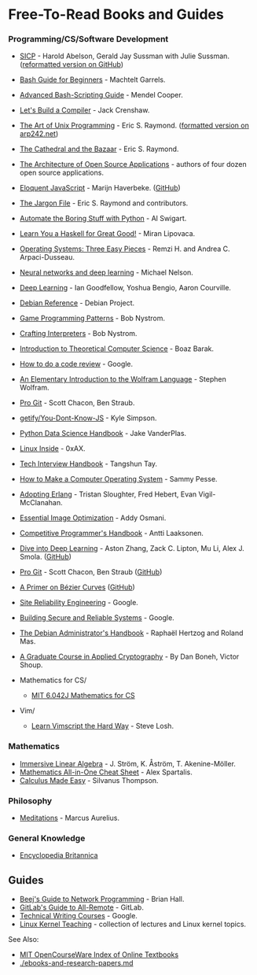 # Free-To-Read Books and Guides

### Programming/CS/Software Development
- [SICP](https://mitpress.mit.edu/sites/default/files/sicp/index.html) - Harold Abelson, Gerald Jay Sussman with Julie Sussman. ([reformatted version on GitHub](https://sarabander.github.io/sicp/html/index.xhtml))
- [Bash Guide for Beginners](https://linux.die.net/Bash-Beginners-Guide/) - Machtelt Garrels.
- [Advanced Bash-Scripting Guide](https://linux.die.net/abs-guide/) - Mendel Cooper.
- [Let's Build a Compiler](https://compilers.iecc.com/crenshaw/) - Jack Crenshaw.
- [The Art of Unix Programming](http://catb.org/~esr/writings/taoup/html/) - Eric S. Raymond. ([formatted version on arp242.net](https://www.arp242.net/the-art-of-unix-programming/))
- [The Cathedral and the Bazaar](http://catb.org/esr/writings/cathedral-bazaar/cathedral-bazaar/index.html) - Eric S. Raymond.
- [The Architecture of Open Source Applications](https://www.aosabook.org/en/index.html) - authors of four dozen open source applications.
- [Eloquent JavaScript](https://eloquentjavascript.net/) - Marijn Haverbeke. ([GitHub](https://github.com/marijnh/Eloquent-JavaScript))
- [The Jargon File](http://www.catb.org/jargon/html/index.html) - Eric S. Raymond and contributors.
- [Automate the Boring Stuff with Python](https://automatetheboringstuff.com/) - Al Swigart.
- [Learn You a Haskell for Great Good!](http://learnyouahaskell.com/) - Miran Lipovaca.
- [Operating Systems: Three Easy Pieces](http://pages.cs.wisc.edu/~remzi/OSTEP/) - Remzi H. and Andrea C. Arpaci-Dusseau.
- [Neural networks and deep learning](http://neuralnetworksanddeeplearning.com/) - Michael Nelson.
- [Deep Learning](http://www.deeplearningbook.org/) - Ian Goodfellow, Yoshua Bengio, Aaron Courville.
- [Debian Reference](https://www.debian.org/doc/manuals/debian-reference/) - Debian Project.
- [Game Programming Patterns](http://gameprogrammingpatterns.com/) - Bob Nystrom.
- [Crafting Interpreters](https://craftinginterpreters.com/) - Bob Nystrom.
- [Introduction to Theoretical Computer Science](https://introtcs.org/public/) - Boaz Barak.
- [How to do a code review](https://google.github.io/eng-practices/review/reviewer/) - Google.
- [An Elementary Introduction to the Wolfram Language](https://www.wolfram.com/language/elementary-introduction/2nd-ed/index.html) - Stephen Wolfram.
- [Pro Git](https://git-scm.com/book/) - Scott Chacon, Ben Straub.
- [getify/You-Dont-Know-JS](https://github.com/getify/You-Dont-Know-JS) - Kyle Simpson.
- [Python Data Science Handbook](https://jakevdp.github.io/PythonDataScienceHandbook/) - Jake VanderPlas.
- [Linux Inside](https://0xax.gitbooks.io/linux-insides/) - 0xAX.
- [Tech Interview Handbook](https://yangshun.github.io/tech-interview-handbook/) - Tangshun Tay.
- [How to Make a Computer Operating System](https://github.com/SamyPesse/How-to-Make-a-Computer-Operating-System) - Sammy Pesse.
- [Adopting Erlang](https://adoptingerlang.org/) - Tristan Sloughter, Fred Hebert, Evan Vigil-McClanahan.
- [Essential Image Optimization](https://images.guide/) - Addy Osmani.
- [Competitive Programmer's Handbook](https://github.com/pllk/cphb) - Antti Laaksonen.
- [Dive into Deep Learning](https://d2l.ai/) - Aston Zhang, Zack C. Lipton, Mu Li, Alex J. Smola. ([GitHub](https://github.com/d2l-ai/d2l-en))
- [Pro Git](https://github.com/progit/progit2) - Scott Chacon, Ben Straub ([GitHub](https://github.com/progit/progit2))
- [A Primer on Bézier Curves](https://pomax.github.io/bezierinfo/) ([GitHub](http://github.com/pomax/BezierInfo-2))
- [Site Reliability Engineering](https://landing.google.com/sre/sre-book/toc/index.html) - Google.
- [Building Secure and Reliable Systems](https://landing.google.com/sre/static/pdf/SRS.pdf) - Google.
- [The Debian Administrator's Handbook](https://debian-handbook.info/) - Raphaël Hertzog and Roland Mas.
- [A Graduate Course in Applied Cryptography](https://toc.cryptobook.us/) - By Dan Boneh, Victor Shoup.

- Mathematics for CS/
  - [MIT 6.042J Mathematics for CS](https://ocw.mit.edu/courses/electrical-engineering-and-computer-science/6-042j-mathematics-for-computer-science-spring-2015/readings/MIT6_042JS15_textbook.pdf)

- Vim/
  - [Learn Vimscript the Hard Way](https://learnvimscriptthehardway.stevelosh.com/) - Steve Losh.

### Mathematics
- [Immersive Linear Algebra](http://immersivemath.com/ila/tableofcontents.html) - J. Ström, K. Åström, T. Akenine-Möller.
- [Mathematics All-in-One Cheat Sheet](https://ourway.keybase.pub/mathematics_cheat_sheet.pdf) - Alex Spartalis.
- [Calculus Made Easy](https://www.gutenberg.org/files/33283/33283-pdf.pdf) - Silvanus Thompson.

### Philosophy
- [Meditations](http://classics.mit.edu/Antoninus/meditations.html) - Marcus Aurelius.

### General Knowledge
- [Encyclopedia Britannica](https://www.britannica.com/)

## Guides
- [Beej's Guide to Network Programming](https://beej.us/guide/bgnet/) - Brian Hall.
- [GitLab's Guide to All-Remote](https://about.gitlab.com/company/culture/all-remote/guide/) - GitLab.
- [Technical Writing Courses](https://developers.google.com/tech-writing) - Google.
- [Linux Kernel Teaching](https://linux-kernel-labs.github.io/refs/heads/master/index.html) - collection of lectures and Linux kernel topics.

See Also:
- [MIT OpenCourseWare Index of Online Textbooks](https://ocw.mit.edu/courses/online-textbooks/)
- [./ebooks-and-research-papers.md](ebooks-and-research-papers.md)
